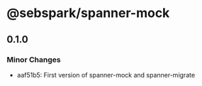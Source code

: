 # @sebspark/spanner-mock

## 0.1.0

### Minor Changes

- aaf51b5: First version of spanner-mock and spanner-migrate
